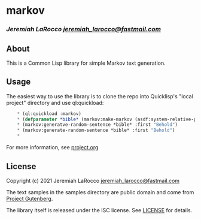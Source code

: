 # markov
### _Jeremiah LaRocco <jeremiah_larocco@fastmail.com>_

## About

This is a Common Lisp library for simple Markov text generation.

## Usage

The easiest way to use the library is to clone the repo into Quicklisp's "local project" directory
and use ql:quickload:

```commonlisp
    * (ql:quickload :markov)
    * (defparameter *bible* (markov:make-markov (asdf:system-relative-pathname :markov  "samples/king_james.txt")))
    * (markov:generatve-random-sentence *bible* :first "Behold")
    * (markov:generate-random-sentence *bible* :first "Behold")
    * 
```

For more information, see [project.org](https://github.com/jl2/markov/blob/master/project.org)

## License

Copyright (c) 2021 Jeremiah LaRocco <jeremiah_larocco@fastmail.com>

The text samples in the samples directory are public domain and come from [Project Gutenberg](https://www.gutenberg.org/).

The library itself is released under the ISC license. See [LICENSE](https://github.com/jl2/markov/blob/master/LICENSE) for details.





